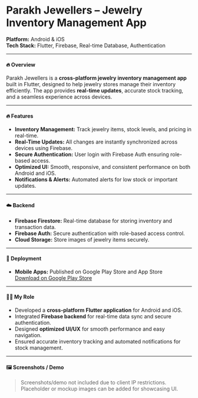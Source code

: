 #  Parakh Jewellers – Jewelry Inventory Management App

**Platform:** Android & iOS  
**Tech Stack:** Flutter, Firebase, Real-time Database, Authentication

---

#### 🔥 Overview
Parakh Jewellers is a **cross-platform jewelry inventory management app** built in Flutter, designed to help jewelry stores manage their inventory efficiently. The app provides **real-time updates**, accurate stock tracking, and a seamless experience across devices.  

---

#### 🔥 Features
- **Inventory Management:** Track jewelry items, stock levels, and pricing in real-time.  
- **Real-Time Updates:** All changes are instantly synchronized across devices using Firebase.  
- **Secure Authentication:** User login with Firebase Auth ensuring role-based access.  
- **Optimized UI:** Smooth, responsive, and consistent performance on both Android and iOS.  
- **Notifications & Alerts:** Automated alerts for low stock or important updates.  

---

#### ☁️ Backend
- **Firebase Firestore:** Real-time database for storing inventory and transaction data.  
- **Firebase Auth:** Secure authentication with role-based access control.  
- **Cloud Storage:** Store images of jewelry items securely.  

---

#### 🚀 Deployment
- **Mobile Apps:** Published on Google Play Store and App Store  
  [Download on Google Play Store](https://play.google.com/store/apps/details?id=com.mxpertz.parakhjewellers&pcampaignid=web_share)  

---

#### 👨‍💻 My Role
- Developed a **cross-platform Flutter application** for Android and iOS.  
- Integrated **Firebase backend** for real-time data sync and secure authentication.  
- Designed **optimized UI/UX** for smooth performance and easy navigation.  
- Ensured accurate inventory tracking and automated notifications for stock management.  

---

#### 🖼 Screenshots / Demo
> Screenshots/demo not included due to client IP restrictions.  
> Placeholder or mockup images can be added for showcasing UI.
